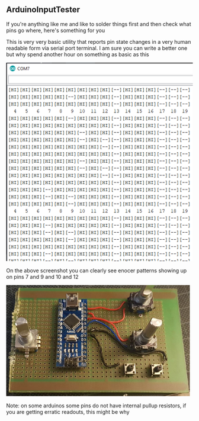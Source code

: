 ## ArduinoInputTester

If you're anything like me and like to solder things first and then check what pins go where, here's something for you

This is very very basic utility that reports pin state changes in a very human readable form via serial port terminal. I am sure you can write a better one but why spend another hour on something as basic as this

![screenshot](images/ardutester.png)

On the above screenshot you can clearly see enocer patterns showing up on pins 7 and 9 and 10 and 12

![screenshot](images/hardware.jpg)

Note: on some arduinos some pins do not have internal pullup resistors, if you are getting erratic readouts, this might be why

